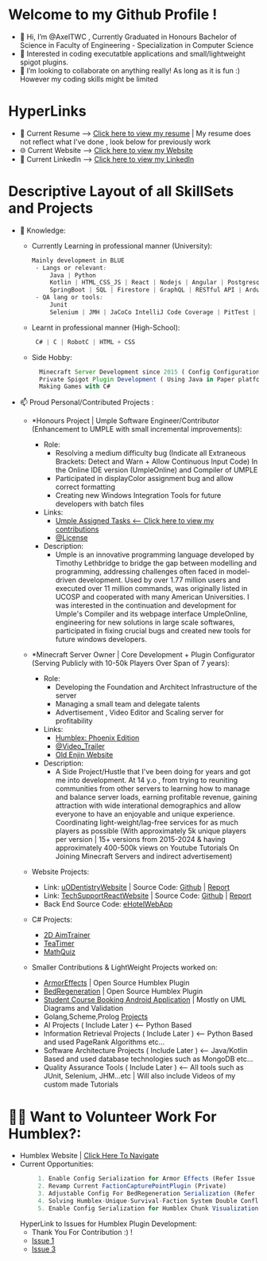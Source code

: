 # Welcome to my Github Profile !
- 👋 Hi, I’m @AxelTWC , Currently Graduated in Honours Bachelor of Science in Faculty of Engineering - Specialization in Computer Science
- 👀 Interested in coding executatble applications and small/lightweight spigot plugins.
- 💞️ I’m looking to collaborate on anything really! As long as it is fun :) However my coding skills might be limited

# HyperLinks
- 📝 Current Resume --> [Click here to view my resume](https://axeltwc.github.io/AxelTang-Resume.pdf) | My resume does not reflect what I've done , look below for previously work
- 🌐 Current Website --> [Click here to view my Website](https://axeltwc.github.io/)
- 💼 Current Linkedln --> [Click here to view my Linkedln](https://www.linkedin.com/in/axel-tang-2b22572b6/)
  
# Descriptive Layout of all SkillSets and Projects

- 🌱 Knowledge: 
  - Currently Learning in professional manner (University):
     ```css
     Mainly development in BLUE
      - Langs or relevant:
          Java | Python
          Kotlin | HTML_CSS_JS | React | Nodejs | Angular | Postgresql | MongoDB
          SpringBoot | SQL | Firestore | GraphQL | RESTful API | Arduino | MATLAB | Racket-Scheme | Prolog | GoLang
      - QA lang or tools:
          Junit
          Selenium | JMH | JaCoCo IntelliJ Code Coverage | PitTest | EasyMocks | DBVisualizer
     ```
     
  - Learnt in professional manner (High-School):
    ```css
     C# | C | RobotC | HTML + CSS
    ```
  - Side Hobby:
    ```js
      Minecraft Server Development since 2015 ( Config Configuration + Archtecture)
      Private Spigot Plugin Development ( Using Java in Paper platform under Bukkit with Maven Build )
      Making Games with C#
    ```
- 📫 Proud Personal/Contributed Projects :
  - *Honours Project | Umple Software Engineer/Contributor (Enhancement to UMPLE with small incremental improvements):
    - Role: 
      - Resolving a medium difficulty bug (Indicate all Extraneous Brackets: Detect and Warn + Allow Continuous Input Code) In the Online IDE version (UmpleOnline) and Compiler of UMPLE
      - Participated in displayColor assignment bug and allow correct formatting
      - Creating new Windows Integration Tools for future developers with batch files
    - Links:
      - [Umple Assigned Tasks <-- Click here to view my contributions](https://github.com/umple/umple/issues?q=involves%3AAxelTWC+sort%3Acreated-asc+)
      - [@License](https://github.com/umple/umple/blob/master/LICENSE.md)
    - Description:
      - Umple is an innovative programming language developed by Timothy Lethbridge to bridge the gap between modelling and programming, addressing challenges often faced in model-driven development. Used by over 1.77 million users and executed over 11 million commands, was originally listed in UCOSP and cooperated with many American Universities. I was interested in the continuation and development for Umple's Compiler and its webpage interface UmpleOnline, engineering for new solutions in large scale softwares, participated in fixing crucial bugs and created new tools for future windows developers.
   
  - *Minecraft Server Owner | Core Development + Plugin Configurator (Serving Publicly with 10-50k Players Over Span of 7 years):
    - Role:
      - Developing the Foundation and Architect Infrastructure of the server
      - Managing a small team and delegate talents
      - Advertisement , Video Editor and Scaling server for profitability
    - Links:
      - [Humblex: Phoenix Edition](https://humblex.net)
      - [@Video_Trailer](https://www.youtube.com/watch?v=CWIEHURiz9s)
      - [Old Enjin Website](https://web.archive.org/web/20230425232005/https://humblex.enjin.com/members)
    - Description:
      - A Side Project/Hustle that I've been doing for years and got me into development. At 14 y.o , from trying to reuniting communities from other servers to learning how to manage and balance server loads, earning profitable revenue, gaining attraction with wide interational demographics and allow everyone to have an enjoyable and unique experience. Coordinating light-weight/lag-free services for as much players as possible (With approximately 5k unique players per version | 15+ versions from 2015-2024 & having approximately 400-500k views on Youtube Tutorials On Joining Minecraft Servers and indirect advertisement)
  - Website Projects:
    - Link: [uODentistryWebsite](https://leafy-banoffee-abef26.netlify.app/) | Source Code: [Github](https://github.com/AxelTWC/uODentistryProject1) | [Report](https://github.com/AxelTWC/DentistryWebsiteReport/blob/main/SEG3125%20Project%20Report%20300164095.pdf)
    - Link: [TechSupportReactWebsite](https://humblexservertemp.github.io/) | Source Code: [Github](https://github.com/HumblexServerTemp/humblexservertemp.github.io/tree/main) | [Report](https://github.com/AxelTWC/TechSupportWebsiteReport/blob/main/SEG3125%20Project%202%20Final%20Report%20300164095.pdf)
    - Back End Source Code: [eHotelWebApp](https://github.com/AxelTWC/CSI2132-eHotelsWebApp)
  - C# Projects:
    - [2D AimTrainer](https://github.com/AxelTWC/Side-Project---AimTrainer-Funny-version-)
    - [TeaTimer](https://github.com/AxelTWC/C---teaTimer)
    - [MathQuiz](https://github.com/AxelTWC/C---mathQuiz)
  - Smaller Contributions & LightWeight Projects worked on:
    - [ArmorEffects](https://github.com/AxelTWC/ArmorEffects) | Open Source Humblex Plugin
    - [BedRegeneration](https://github.com/AxelTWC/BedRegeneration) | Open Source Humblex Plugin
    - [Student Course Booking Android Application](https://github.com/AxelTWC/StudentCourseBookingApp/tree/master) | Mostly on UML Diagrams and Validation
    - Golang,Scheme,Prolog [Projects](https://github.com/AxelTWC/GoLangSchemeProlog)
    - AI Projects ( Include Later ) <-- Python Based
    - Information Retrieval Projects ( Include Later ) <-- Python Based and used PageRank Algorithms etc...
    - Software Architecture Projects ( Include Later ) <-- Java/Kotlin Based and used database technologies such as MongoDB etc...
    - Quality Assurance Tools ( Include Later ) <-- All tools such as JUnit, Selenium, JHM...etc | Will also include Videos of my custom made Tutorials 

# 👨‍💻 Want to Volunteer Work For Humblex?:
  - Humblex Website | [Click Here To Navigate](https://www.humblex.net)
  - Current Opportunities:
    ```js
         1. Enable Config Serialization for Armor Effects (Refer Issue in ArmorEffects Repo + Release to https://www.spigotmc.org/resources/ once finalized) 
         2. Revamp Current FactionCapturePointPlugin (Private) 
         3. Adjustable Config For BedRegeneration Serialization (Refer Issue in BedRegeneration Repo)
         4. Solving Humblex-Unique-Survival-Faction System Double Conflicter Message (Private + High Priority)
         5. Enable Config Serialization for Humblex Chunk Visualization (Private + Release to https://www.spigotmc.org/resources/ once finalized) 
    ```
    HyperLink to Issues for Humblex Plugin Development:
    - Thank You For Contribution :) !
    - [Issue 1](https://github.com/AxelTWC/ArmorEffects/issues)
    - [Issue 3](https://github.com/AxelTWC/BedRegeneration/issues)
<!---
AxelTWC/AxelTWC is a ✨ special ✨ repository because its `README.md` (this file) appears on your GitHub profile.
You can click the Preview link to take a look at your changes.
--->
